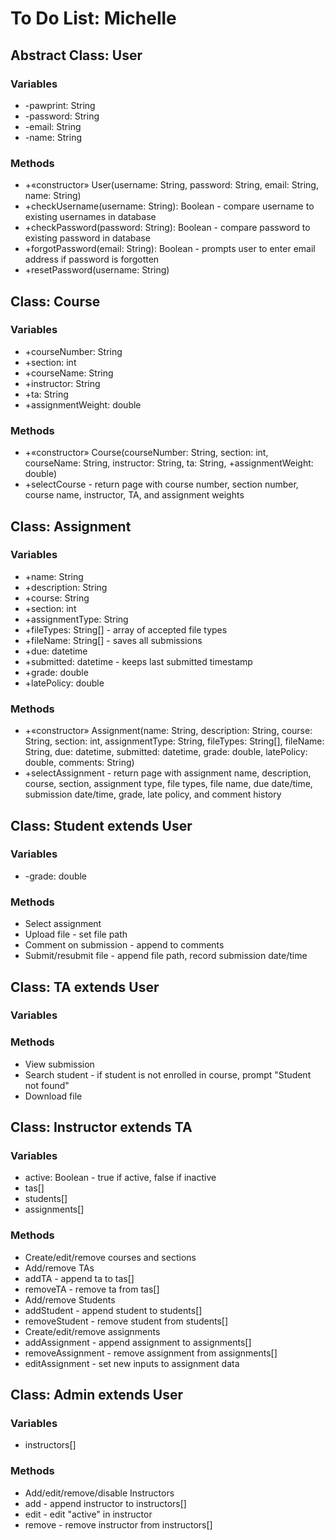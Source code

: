 # To Do List: Michelle
## Abstract Class: User
### Variables
- -pawprint: String
- -password: String
- -email: String
- -name: String
### Methods
- +«constructor» User(username: String, password: String, email: String, name: String)
- +checkUsername(username: String): Boolean - compare username to existing usernames in database
- +checkPassword(password: String): Boolean - compare password to existing password in database
- +forgotPassword(email: String): Boolean - prompts user to enter email address if password is forgotten
- +resetPassword(username: String)
## Class: Course
### Variables
- +courseNumber: String
- +section: int
- +courseName: String
- +instructor: String
- +ta: String
- +assignmentWeight: double
### Methods
- +«constructor» Course(courseNumber: String, section: int, courseName: String, instructor: String, ta: String, +assignmentWeight: double)
- +selectCourse - return page with course number, section number, course name, instructor, TA, and assignment weights
## Class: Assignment
### Variables
- +name: String
- +description: String
- +course: String
- +section: int
- +assignmentType: String
- +fileTypes: String[] - array of accepted file types
- +fileName: String[] - saves all submissions
- +due: datetime
- +submitted: datetime - keeps last submitted timestamp
- +grade: double
- +latePolicy: double
### Methods
- +«constructor» Assignment(name: String, description: String, course: String, section: int, assignmentType: String, fileTypes: String[], fileName: String, due: datetime, submitted: datetime, grade: double, latePolicy: double, comments: String)
- +selectAssignment - return page with assignment name, description, course, section, assignment type, file types, file name, due date/time, submission date/time, grade, late policy, and comment history
## Class: Student extends User
### Variables
- -grade: double
### Methods
- Select assignment
- Upload file - set file path
- Comment on submission - append to comments
- Submit/resubmit file - append file path, record submission date/time
## Class: TA extends User
### Variables
### Methods
- View submission
- Search student - if student is not enrolled in course, prompt "Student not found"
- Download file
## Class: Instructor extends TA
### Variables
- active: Boolean - true if active, false if inactive
- tas[]
- students[]
- assignments[]
### Methods
- Create/edit/remove courses and sections
- Add/remove TAs
- addTA - append ta to tas[]
- removeTA - remove ta from tas[]
- Add/remove Students
- addStudent - append student to students[]
- removeStudent - remove student from students[]
- Create/edit/remove assignments
- addAssignment - append assignment to assignments[]
- removeAssignment - remove assignment from assignments[]
- editAssignment - set new inputs to assignment data
## Class: Admin extends User
### Variables
- instructors[]
### Methods
- Add/edit/remove/disable Instructors
- add - append instructor to instructors[]
- edit - edit "active" in instructor
- remove - remove instructor from instructors[]
